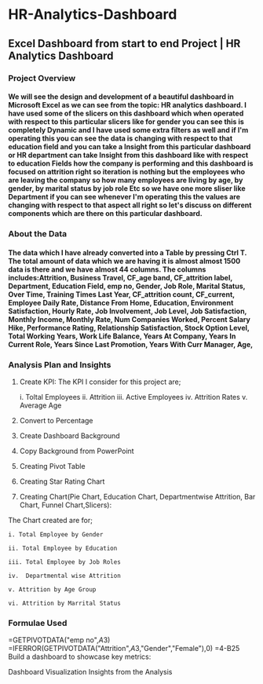 # HR-Analytics-Dashboard
## Excel Dashboard from start to end Project | HR Analytics Dashboard 

### Project Overview
#### We will see the design and development of a beautiful dashboard in Microsoft Excel as we can see from the topic: HR analytics dashboard. I have used some of the slicers on this dashboard which when operated with respect to this particular slicers like for gender you can see this is completely Dynamic and I have used some extra filters as well and if I'm operating this you can see the data is changing with respect to that education field and you can take a Insight from this particular dashboard or HR department can take Insight from this dashboard like with respect to education Fields how the company is performing and this dashboard is focused on attrition right so iteration is nothing but the employees who are leaving the company so how many employees are living by age, by gender, by marital status by job role Etc so we have one more sliser like Department if you can see whenever I'm operating this the values are changing with respect to that aspect all right so let's discuss on different components which are there on this particular dashboard.

### About the Data
#### The data which I have already converted into a Table by pressing Ctrl T. The total amount of data which we are having it is almost almost 1500 data is there and  we have almost 44 columns. The columns includes:Attrition,	Business Travel,	CF_age band,	CF_attrition label,	Department,	Education Field,	emp no,	Gender,	Job Role,	Marital Status,	Over Time,	Training Times Last Year,	CF_attrition count,	CF_current, Employee	Daily Rate,	Distance From Home,	Education,	Environment Satisfaction,	Hourly Rate,	Job Involvement,	Job Level,	Job Satisfaction,	Monthly Income,	Monthly Rate,	Num Companies Worked,	Percent Salary Hike,	Performance Rating,	Relationship Satisfaction,	Stock Option Level,	Total Working Years,	Work Life Balance,	Years At Company,	Years In Current Role,	Years Since Last Promotion,	Years With Curr Manager,	Age,



### Analysis Plan and Insights
1) Create KPI: The KPI I consider for this project are;

     i. Toltal Employees
     ii. Attrition
     iii. Active Employees
     iv. Attrition Rates
      v. Average Age
2) Convert to Percentage
3) Create Dashboard Background
4) Copy Background from PowerPoint
5) Creating Pivot Table
6) Creating Star Rating Chart
7) Creating Chart(Pie Chart, Education Chart, Departmentwise Attrition, Bar Chart, Funnel Chart,Slicers):

The Chart created  are for;

    i. Total Employee by Gender
    
    ii. Total Employee by Education
    
    iii. Total Employee by Job Roles
    
    iv.  Departmental wise Attrition
    
    v. Attrition by Age Group
    
    vi. Attrition by Marrital Status

### Formulae Used
=GETPIVOTDATA("emp no",$A$3)
=IFERROR(GETPIVOTDATA("Attrition",$A$3,"Gender","Female"),0)
=4-B25
Build a dashboard to showcase key metrics:

Dashboard Visualization
Insights from the Analysis

